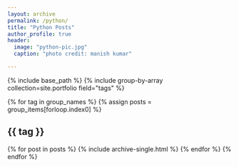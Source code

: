 ```yaml
---
layout: archive
permalink: /python/
title: "Python Posts"
author_profile: true
header:
  image: "python-pic.jpg"
  caption: "photo credit: manish kumar"

---
```


{% include base_path %}
{% include group-by-array collection=site.portfolio field="tags" %}

{% for tag in group_names %}
  {% assign posts = group_items[forloop.index0] %}
  <h2 id="{{ tag | slugify }}" class="archive__subtitle">{{ tag }}</h2>
  {% for post in posts %}
    {% include archive-single.html %}
  {% endfor %}
{% endfor %}